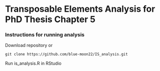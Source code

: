 # Transposable Elements Analysis for PhD Thesis Chapter 5

### Instructions for running analysis

Download repository or
```
git clone https://github.com/blue-moon22/IS_analysis.git
```

Run is_analysis.R in RStudio